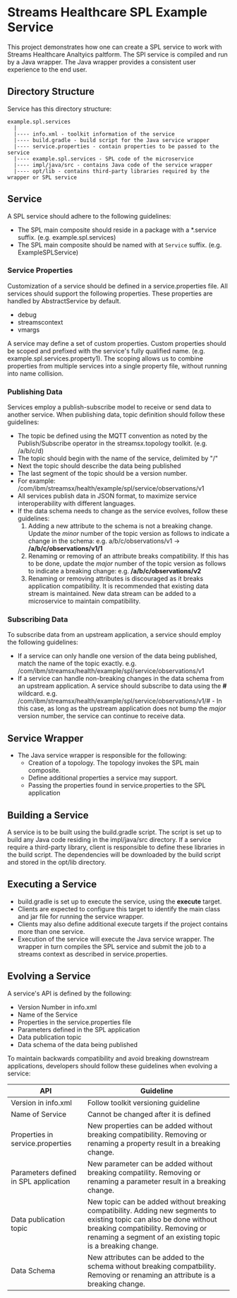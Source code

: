 # Streams Healthcare SPL Example Service

This project demonstrates how one can create a SPL service to work with Streams Healthcare Analtyics paltform.  The SPl service is compiled and run by a Java wrapper.  The Java wrapper provides a consistent user experience to the end user.

## Directory Structure

Service has this directory structure:

```
example.spl.services
  |
  |---- info.xml - toolkit information of the service
  |---- build.gradle - build script for the Java service wrapper
  |---- service.properties - contain properties to be passed to the service
  |---- example.spl.services - SPL code of the microservice
  |---- impl/java/src - contains Java code of the service wrapper
  |---- opt/lib - contains third-party libraries required by the wrapper or SPL service
```

## Service

A SPL service should adhere to the following guidelines:

* The SPL main composite should reside in a package with a *.service suffix. (e.g. example.spl.services)
* The SPL main composite should be named with at `Service` suffix. (e.g. ExampleSPLService)

### Service Properties

Customization of a service should be defined in a service.properties file.  All services should support the following properties.  These properties are handled by AbstractService by default.

* debug
* streamscontext
* vmargs

A service may define a set of custom properties.  Custom properties should be scoped and prefixed with the service's fully qualified name.  (e.g.  example.spl.services.property1).   The scoping allows us to combine properties from multiple services into a single property file, without running into name collision.    

### Publishing Data

Services employ a publish-subscribe model to receive or send data to another service.  When publishing data, topic definition should follow these guidelines:

* The topic be defined using the MQTT convention as noted by the Publish/Subscribe operator in the streamsx.topology toolkit. (e.g. /a/b/c/d)
* The topic should begin with the name of the service, delimited by "/"
* Next the topic should describe the data being published  
* The last segment of the topic should be a version number.  
* For example: /com/ibm/streamsx/health/example/spl/service/observations/v1
* All services publish data in JSON format, to maximize service interoperability with different languages.  
* If the data schema needs to change as the service evolves, follow these guidelines:
    1.  Adding a new attribute to the schema is not a breaking change.  Update the *minor* number of the topic version as follows to indicate a change in the schema:  e.g. a/b/c/observations/v1 -> **/a/b/c/observations/v1/1**
    1.  Renaming or removing of an attribute breaks compatibility.  If this has to be done, update the *major* number of the topic version as follows to indicate a breaking change:  e.g. **/a/b/c/observations/v2** 
    1.  Renaming or removing attributes is discouraged as it breaks application compatibility.  It is recommended that existing data stream is maintained.  New data stream can be added to a microservice to maintain compatibility.
 
### Subscribing Data

To subscribe data from an upstream application, a service should employ the following guidelines:

* If a service can only handle one version of the data being published, match the name of the topic exactly.  e.g. /com/ibm/streamsx/health/example/spl/service/observations/v1
* If a service can handle non-breaking changes in the data schema from an upstream application.  A service should subscribe to data using the **#** wildcard.  e.g. /com/ibm/streamsx/health/example/spl/service/observations/v1/# - In this case, as long as the upstream application does not bump the *major* version number, the service can continue to receive data.
    
## Service Wrapper   

* The Java service wrapper is responsible for the following:
    * Creation of a topology.  The topology invokes the SPL main composite.
    * Define additional properties a service may support.
    * Passing the properties found in service.properties to the SPL application
        
## Building a Service

A service is to be built using the build.gradle script.  The script is set up to build any Java code residing in the impl/java/src directory.
If a service require a third-party library, client is responsible to define these libraries in the build script.  The dependencies will be downloaded
by the build script and  stored in the opt/lib directory.  

## Executing a Service

* build.gradle is set up to execute the service, using the **execute** target.  
* Clients are expected to configure this target to identify the main class and jar file for running the service wrapper.
* Clients may also define additional execute targets if the project contains more than one service.
* Execution of the service will execute the Java service wrapper.  The wrapper in turn compiles the SPL service and submit the job to a streams context as described in service.properties.

## Evolving a Service

A service's API is defined by the following:

* Version Number in info.xml
* Name of the Service
* Properties in the service.properties file
* Parameters defined in the SPL application
* Data publication topic
* Data schema of the data being published

To maintain backwards compatibility and avoid breaking downstream applications, developers should follow these guidelines when evolving a service:

|API     |Guideline |
|--------|----------|
|Version in info.xml | Follow toolkit versioning guideline |
|Name of Service | Cannot be changed after it is defined |
|Properties in service.properties | New properties can be added without breaking compatibility.  Removing or renaming a property result in a breaking change. |
|Parameters defined in SPL application | New parameter can be added without breaking compatility.  Removing or renaming a parameter result in a breaking change.|
|Data publication topic | New topic can be added without breaking compatibility.  Adding new segments to existing topic can also be done without breaking compatibility.  Removing or renaming a segment of an existing topic is a breaking change.|
|Data Schema | New attributes can be added to the schema without breaking compatbility.  Removing or renaming an attribute is a breaking change.|
